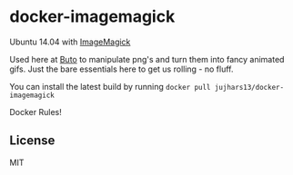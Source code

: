docker-imagemagick
==================

Ubuntu 14.04 with [ImageMagick](http://en.wikipedia.org/wiki/ImageMagick)

Used here at [Buto](http://get.buto.tv) to manipulate png's and turn them into fancy animated gifs.  Just the bare essentials here to get us rolling - no fluff.

You can install the latest build by running `docker pull jujhars13/docker-imagemagick` 

Docker Rules!

## License
MIT
